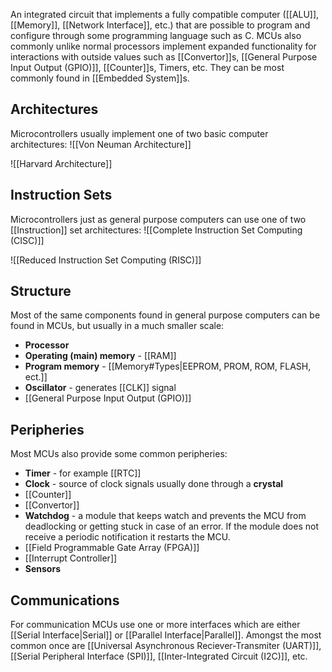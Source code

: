 An integrated circuit that implements a fully compatible computer ([[ALU]], [[Memory]], [[Network Interface]], etc.) that are possible to program and configure through some programming language such as C. MCUs also commonly unlike normal processors implement expanded functionality for interactions with outside values such as [[Convertor]]s, [[General Purpose Input Output (GPIO)]], [[Counter]]s, Timers, etc. They can be most commonly found in [[Embedded System]]s.
## Architectures
Microcontrollers usually implement one of two basic computer architectures:
![[Von Neuman Architecture]]

![[Harvard Architecture]]
## Instruction Sets
Microcontrollers just as general purpose computers can use one of two [[Instruction]] set architectures:
![[Complete Instruction Set Computing (CISC)]]

![[Reduced Instruction Set Computing (RISC)]]
## Structure
Most of the same components found in general purpose computers can be found in MCUs, but usually in a much smaller scale:
- **Processor**
- **Operating (main) memory** - [[RAM]]
- **Program memory** - [[Memory#Types|EEPROM, PROM, ROM, FLASH, ect.]]
- **Oscillator** - generates [[CLK]] signal
- [[General Purpose Input Output (GPIO)]]
## Peripheries
Most MCUs also provide some common peripheries:
- **Timer** - for example [[RTC]]
- **Clock** - source of clock signals usually done through a **crystal**
- [[Counter]]
- [[Convertor]]
- **Watchdog** - a module that keeps watch and prevents the MCU from deadlocking or getting stuck in case of an error. If the module does not receive a periodic notification it restarts the MCU.
- [[Field Programmable Gate Array (FPGA)]]
- [[Interrupt Controller]]
- **Sensors**
## Communications
For communication MCUs use one or more interfaces which are either [[Serial Interface|Serial]] or [[Parallel Interface|Parallel]]. Amongst the most common once are [[Universal Asynchronous Reciever-Transmiter (UART)]], [[Serial Peripheral Interface (SPI)]], [[Inter-Integrated Circuit (I2C)]], etc.